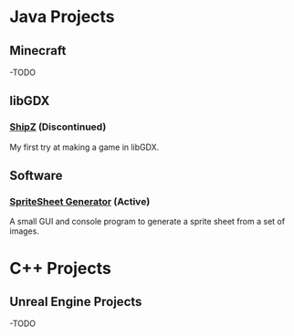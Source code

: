 # Java Projects

## Minecraft

-TODO

## libGDX

### [ShipZ](https://github.com/DanielderErbauer/ShipZ-libGDX) (Discontinued)
My first try at making a game in libGDX.

## Software

### [SpriteSheet Generator](https://github.com/DanielderErbauer/Sprite-Sheet-Generator) (Active)
A small GUI and console program to generate a sprite sheet from a set of images.

# C++ Projects

## Unreal Engine Projects

-TODO

